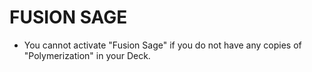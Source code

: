 
# FUSION SAGE

*   You cannot activate "Fusion Sage" if you do not have any copies of "Polymerization" in your Deck.

  